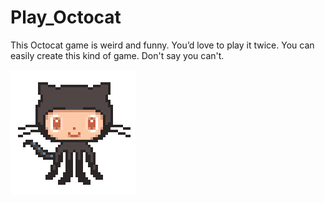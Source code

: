 # Play_Octocat
This Octocat game is weird and funny. You’d love to play it twice. You can easily create this kind of game. Don't say you can't.  

![alt text](https://github.com/AhsanParadise/Octocat_Game/blob/master/img/octocat.gif?raw=true)
